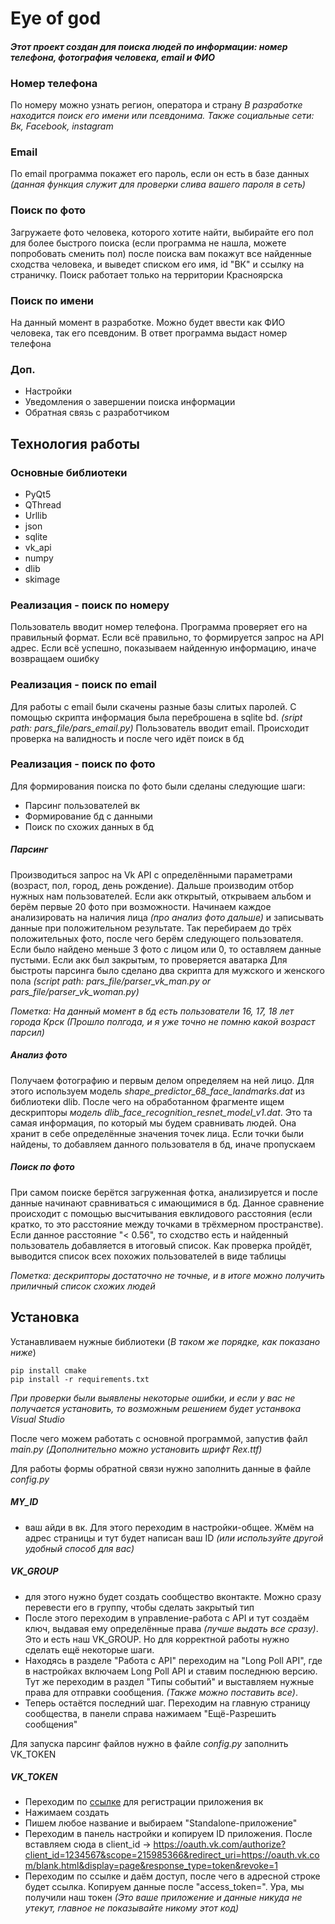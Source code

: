 
# Eye of god

#### _Этот проект создан для поиска людей по информации: номер телефона, фотография человека, email и ФИО_

### Номер телефона
По номеру можно узнать регион, оператора и страну
_В разработке находится поиск его имени или псевдонима. Также социальные сети: Вк, Facebook, instagram_

### Email
По email программа покажет его пароль, если он есть в базе данных
_(данная функция служит для проверки слива вашего пароля в сеть)_

### Поиск по фото
Загружаете фото человека, которого хотите найти, выбирайте его пол для более быстрого поиска (если программа не нашла, можете попробовать сменить пол) после поиска вам покажут все найденные сходства человека, и выведет списком его имя, id "ВК" и ссылку на страничку. Поиск работает только на территории Красноярска

### Поиск по имени
На данный момент в разработке. Можно будет ввести как ФИО человека, так его псевдоним. В ответ программа выдаст номер телефона

### Доп. 
- Настройки
- Уведомления о завершении поиска информации
- Обратная связь с разработчиком 

## Технология работы
### Основные библиотеки
- PyQt5
- QThread
- Urllib
- json
- sqlite
- vk_api
- numpy
- dlib
- skimage

### Реализация - поиск по номеру
Пользователь вводит номер телефона. Программа проверяет его на правильный формат. Если всё правильно, то формируется запрос на API адрес. Если всё успешно, показываем найденную информацию, иначе возвращаем ошибку

### Реализация - поиск по email
Для работы с email были скачены разные базы слитых паролей. С помощью скрипта информация была переброшена в sqlite bd. _(sript path: pars_file/pars_email.py)_
Пользователь вводит email. Происходит проверка на валидность и после чего идёт поиск в бд

### Реализация - поиск по фото
Для формирования поиска по фото были сделаны следующие шаги:
- Парсинг пользователей вк
- Формирование бд с данными
- Поиск по схожих данных в бд

##### Парсинг
Производиться запрос на Vk API с определёнными параметрами (возраст, пол, город, день рождение). Дальше производим отбор нужных нам пользователей. Если акк открытый, открываем альбом и берём первые 20 фото при возможности. Начинаем каждое анализировать на наличия лица _(про анализ фото дальше)_ и записывать данные при положительном результате. Так перебираем до трёх положительных фото, после чего берём следующего пользователя. Если было найдено меньше 3 фото с лицом или 0, то оставляем данные пустыми. Если акк был закрытым, то проверяется аватарка
Для быстроты парсинга было сделано два скрипта для мужского и женского пола _(script path: pars_file/parser_vk_man.py or pars_file/parser_vk_woman.py)_

_Пометка: На данный момент в бд есть пользователи 16, 17, 18 лет города Крск_
_(Прошло полгода, и я уже точно не помню какой возраст парсил)_

##### Анализ фото
Получаем фотографию и первым делом определяем на ней лицо. Для этого используем модель _shape_predictor_68_face_landmarks.dat_ из библиотеки dlib. После чего на обработанном фрагменте ищем дескрипторы _модель dlib_face_recognition_resnet_model_v1.dat_. Это та самая информация, по который мы будем сравнивать людей. Она хранит в себе определённые значения точек лица. Если точки были найдены, то добавляем данного пользователя в бд, иначе пропускаем

##### Поиск по фото
При самом поиске берётся загруженная фотка, анализируется и после данные начинают сравниваться с имающимися в бд. Данное сравнение происходит с помощью высчитывания евклидового расстояния (если кратко, то это расстояние между точками в трёхмерном пространстве). Если данное расстояние "< 0.56", то сходство есть и найденный пользователь добавляется в итоговый список. Как проверка пройдёт, выводится список всех похожих пользователей в виде таблицы

_Пометка: дескрипторы достаточно не точные, и в итоге можно получить приличный список схожих людей_

## Установка
Устанавливаем нужные библиотеки
(_В таком же порядке, как показано ниже_)
```
pip install cmake
pip install -r requirements.txt
```
_При проверки были выявлены некоторые ошибки, и если у вас не получается установить, то возможным решением будет устанвока Visual Studio_

После чего можем работать с основной программой, запустив файл _main.py_ _(Дополнительно можно установить шрифт Rex.ttf)_

Для работы формы обратной связи нужно заполнить данные в файле _config.py_
##### MY_ID
- ваш айди в вк. Для этого переходим в настройки-общее. Жмём на адрес страницы и тут будет написан ваш ID _(или используйте другой удобный способ для вас)_
##### VK_GROUP 
- для этого нужно будет создать сообщество вконтакте. Можно сразу перевести его в группу, чтобы сделать закрытый тип
- После этого переходим в управление-работа с API и тут создаём ключ, выдавая ему определённые права _(лучше выдать все сразу)_. Это и есть наш VK_GROUP. Но для корректной работы нужно сделать ещё некоторые шаги.
- Находясь в разделе "Работа с API" переходим на "Long Poll API", где в настройках включаем Long Poll API и ставим последнюю версию. Тут же переходим в раздел "Типы событий" и выставляем нужные права для отправки сообщения. _(Также можно поставить все)_.
- Теперь остаётся последний шаг. Переходим на главную страницу сообщества, в панели справа нажимаем "Ещё-Разрешить сообщения"  

Для запуска парсинг файлов нужно в файле _config.py_ заполнить VK_TOKEN

##### VK_TOKEN
- Переходим по [ссылке](https://vk.com/apps?act=manage) для регистрации приложения вк
- Нажимаем создать
- Пишем любое название и выбираем "Standalone-приложение"
- Переходим в панель настройки и копируем ID приложения. После вставляем сюда в client_id -> https://oauth.vk.com/authorize?client_id=1234567&scope=215985366&redirect_uri=https://oauth.vk.com/blank.html&display=page&response_type=token&revoke=1
- Переходим по ссылке и даём доступ, после чего в адресной строке будет ссылка. Копируем данные после "access_token=". Ура, мы получили наш токен
_(Это ваше приложение и данные никуда не утекут, главное не показывайте никому этот код)_